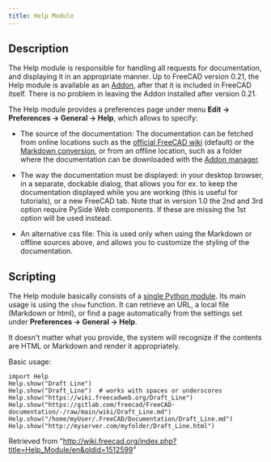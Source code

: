 ```yaml
---
title: Help Module
---
```

## Description

The Help module is responsible for handling all requests for documentation, and displaying it in an appropriate manner. Up to FreeCAD version 0.21, the Help module is available as an [Addon](/Std_AddonMgr "Std AddonMgr"), after that it is included in FreeCAD itself. There is no problem in leaving the Addon installed after version 0.21.

The Help module provides a preferences page under menu **Edit → Preferences → General → Help**, which allows to specify:

* The source of the documentation: The documentation can be fetched from online locations such as the [official FreeCAD wiki](https://wiki.freecad.org) (default) or the [Markdown conversion](https://github.com/FreeCAD/FreeCAD-documentation), or from an offline location, such as a folder where the documentation can be downloaded with the [Addon manager](/Std_AddonMgr "Std AddonMgr").

* The way the documentation must be displayed: in your desktop browser, in a separate, dockable dialog, that allows you for ex. to keep the documentation displayed while you are working (this is useful for tutorials), or a new FreeCAD tab. Note that in version 1.0 the 2nd and 3rd option require PySide Web components. If these are missing the 1st option will be used instead.

* An alternative css file: This is used only when using the Markdown or offline sources above, and allows you to customize the styling of the documentation.

## Scripting

The Help module basically consists of a [single Python module](https://github.com/FreeCAD/FreeCAD/blob/main/src/Mod/Help/Help.py). Its main usage is using the `show` function. It can retrieve an URL, a local file (Markdown or html), or find a page automatically from the settings set under **Preferences → General → Help**.

It doesn't matter what you provide, the system will recognize if the contents are HTML or Markdown and render it appropriately.

Basic usage:

```
import Help
Help.show("Draft Line")
Help.show("Draft_Line")  # works with spaces or underscores
Help.show("https://wiki.freecadweb.org/Draft_Line")
Help.show("https://gitlab.com/freecad/FreeCAD-documentation/-/raw/main/wiki/Draft_Line.md")
Help.show("/home/myUser/.FreeCAD/Documentation/Draft_Line.md")
Help.show("http://myserver.com/myfolder/Draft_Line.html")

```

Retrieved from "<http://wiki.freecad.org/index.php?title=Help_Module/en&oldid=1512599>"